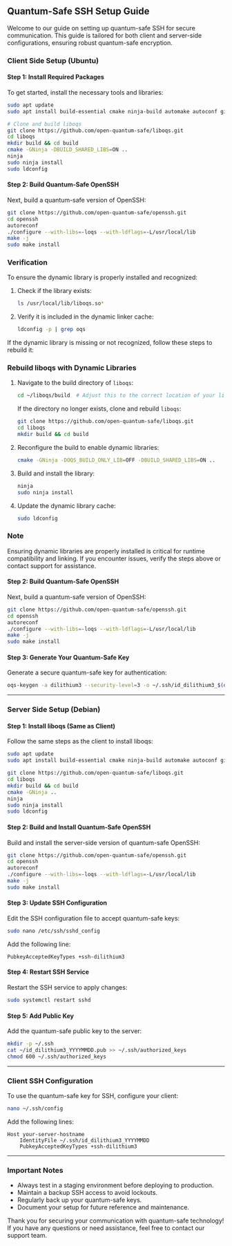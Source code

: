 ## Quantum-Safe SSH Setup Guide

Welcome to our guide on setting up quantum-safe SSH for secure communication. This guide is tailored for both client and server-side configurations, ensuring robust quantum-safe encryption.

### Client Side Setup (Ubuntu)

#### Step 1: Install Required Packages
To get started, install the necessary tools and libraries:
```bash
sudo apt update
sudo apt install build-essential cmake ninja-build automake autoconf git python3 pkg-config python3-pytest libtool zlib1g-dev

# Clone and build liboqs
git clone https://github.com/open-quantum-safe/liboqs.git
cd liboqs
mkdir build && cd build
cmake -GNinja -DBUILD_SHARED_LIBS=ON ..
ninja
sudo ninja install
sudo ldconfig
```

#### Step 2: Build Quantum-Safe OpenSSH
Next, build a quantum-safe version of OpenSSH:
```bash
git clone https://github.com/open-quantum-safe/openssh.git
cd openssh
autoreconf
./configure --with-libs=-loqs --with-ldflags=-L/usr/local/lib
make -j
sudo make install
```

### Verification

To ensure the dynamic library is properly installed and recognized:
1. Check if the library exists:
   ```bash
   ls /usr/local/lib/liboqs.so*
   ```
2. Verify it is included in the dynamic linker cache:
   ```bash
   ldconfig -p | grep oqs
   ```

If the dynamic library is missing or not recognized, follow these steps to rebuild it:

### Rebuild liboqs with Dynamic Libraries

1. Navigate to the build directory of `liboqs`:
   ```bash
   cd ~/liboqs/build  # Adjust this to the correct location of your liboqs build directory
   ```
   If the directory no longer exists, clone and rebuild `liboqs`:
   ```bash
   git clone https://github.com/open-quantum-safe/liboqs.git
   cd liboqs
   mkdir build && cd build
   ```

2. Reconfigure the build to enable dynamic libraries:
   ```bash
   cmake -GNinja -DOQS_BUILD_ONLY_LIB=OFF -DBUILD_SHARED_LIBS=ON ..
   ```

3. Build and install the library:
   ```bash
   ninja
   sudo ninja install
   ```

4. Update the dynamic library cache:
   ```bash
   sudo ldconfig
   ```

### Note
Ensuring dynamic libraries are properly installed is critical for runtime compatibility and linking. If you encounter issues, verify the steps above or contact support for assistance.

#### Step 2: Build Quantum-Safe OpenSSH
Next, build a quantum-safe version of OpenSSH:
```bash
git clone https://github.com/open-quantum-safe/openssh.git
cd openssh
autoreconf
./configure --with-libs=-loqs --with-ldflags=-L/usr/local/lib
make -j
sudo make install
```

#### Step 3: Generate Your Quantum-Safe Key
Generate a secure quantum-safe key for authentication:
```bash
oqs-keygen -a dilithium3 --security-level=3 -o ~/.ssh/id_dilithium3_$(date +%Y%m%d)
```

---

### Server Side Setup (Debian)

#### Step 1: Install liboqs (Same as Client)
Follow the same steps as the client to install liboqs:
```bash
sudo apt update
sudo apt install build-essential cmake ninja-build automake autoconf git python3 pkg-config python3-pytest

git clone https://github.com/open-quantum-safe/liboqs.git
cd liboqs
mkdir build && cd build
cmake -GNinja ..
ninja
sudo ninja install
sudo ldconfig
```

#### Step 2: Build and Install Quantum-Safe OpenSSH
Build and install the server-side version of quantum-safe OpenSSH:
```bash
git clone https://github.com/open-quantum-safe/openssh.git
cd openssh
autoreconf
./configure --with-libs=-loqs --with-ldflags=-L/usr/local/lib
make -j
sudo make install
```

#### Step 3: Update SSH Configuration
Edit the SSH configuration file to accept quantum-safe keys:
```bash
sudo nano /etc/ssh/sshd_config
```
Add the following line:
```
PubkeyAcceptedKeyTypes +ssh-dilithium3
```

#### Step 4: Restart SSH Service
Restart the SSH service to apply changes:
```bash
sudo systemctl restart sshd
```

#### Step 5: Add Public Key
Add the quantum-safe public key to the server:
```bash
mkdir -p ~/.ssh
cat ~/id_dilithium3_YYYYMMDD.pub >> ~/.ssh/authorized_keys
chmod 600 ~/.ssh/authorized_keys
```

---

### Client SSH Configuration
To use the quantum-safe key for SSH, configure your client:
```bash
nano ~/.ssh/config
```
Add the following lines:
```
Host your-server-hostname
    IdentityFile ~/.ssh/id_dilithium3_YYYYMMDD
    PubkeyAcceptedKeyTypes +ssh-dilithium3
```

---

### Important Notes
- Always test in a staging environment before deploying to production.
- Maintain a backup SSH access to avoid lockouts.
- Regularly back up your quantum-safe keys.
- Document your setup for future reference and maintenance.

Thank you for securing your communication with quantum-safe technology! If you have any questions or need assistance, feel free to contact our support team.